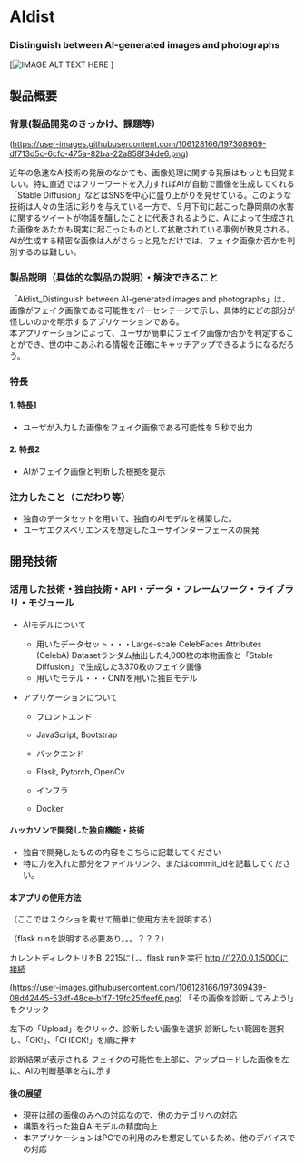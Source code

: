 # AIdist
### Distinguish between AI-generated images and photographs

[![IMAGE ALT TEXT HERE](https://user-images.githubusercontent.com/106128166/197309294-6b473a1f-deec-4a2a-9bbf-8a513652fd9d.png)
]

## 製品概要
### 背景(製品開発のきっかけ、課題等）
(https://user-images.githubusercontent.com/106128166/197308969-df713d5c-6cfc-475a-82ba-22a858f34de6.png)

近年の急速なAI技術の発展のなかでも、画像処理に関する発展はもっとも目覚ましい。特に直近ではフリーワードを入力すればAIが自動で画像を生成してくれる「Stable Diffusion」などはSNSを中心に盛り上がりを見せている。このような技術は人々の生活に彩りを与えている一方で、９月下旬に起こった静岡県の水害に関するツイートが物議を醸したことに代表されるように、AIによって生成された画像をあたかも現実に起こったものとして拡散されている事例が散見される。AIが生成する精密な画像は人がさらっと見ただけでは、フェイク画像か否かを判別するのは難しい。

### 製品説明（具体的な製品の説明）・解決できること
「AIdist_Distinguish between AI-generated images and photographs」は、画像がフェイク画像である可能性をパーセンテージで示し、具体的にどの部分が怪しいのかを明示するアプリケーションである。
<br>本アプリケーションによって、ユーザが簡単にフェイク画像か否かを判定することができ、世の中にあふれる情報を正確にキャッチアップできるようになるだろう。

### 特長
#### 1. 特長1
- ユーザが入力した画像をフェイク画像である可能性を５秒で出力
#### 2. 特長2
- AIがフェイク画像と判断した根拠を提示

### 注力したこと（こだわり等）
- 独自のデータセットを用いて、独自のAIモデルを構築した。
- ユーザエクスペリエンスを想定したユーザインターフェースの開発

## 開発技術
### 活用した技術・独自技術・API・データ・フレームワーク・ライブラリ・モジュール
- AIモデルについて
    - 用いたデータセット・・・Large-scale CelebFaces Attributes (CelebA) Datasetランダム抽出した4,000枚の本物画像と「Stable Diffusion」で生成した3,370枚のフェイク画像
    - 用いたモデル・・・CNNを用いた独自モデル

- アプリケーションについて
    - フロントエンド
    - JavaScript, Bootstrap

    - バックエンド
    -  Flask, Pytorch, OpenCv

    - インフラ
    -  Docker

#### ハッカソンで開発した独自機能・技術
* 独自で開発したものの内容をこちらに記載してください
* 特に力を入れた部分をファイルリンク、またはcommit_idを記載してください。

#### 本アプリの使用方法
（ここではスクショを載せて簡単に使用方法を説明する）

（flask runを説明する必要あり。。。？？？）

カレントディレクトリをB_2215にし、flask runを実行
http://127.0.0.1:5000に接続

(https://user-images.githubusercontent.com/106128166/197309439-08d42445-53df-48ce-b1f7-19fc25ffeef6.png)
「その画像を診断してみよう!」をクリック

左下の「Upload」をクリック、診断したい画像を選択
診断したい範囲を選択し、「OK!」、「CHECK!」を順に押す

診断結果が表示される
フェイクの可能性を上部に、アップロードした画像を左に、AIの判断基準を右に示す



#### 後の展望
- 現在は顔の画像のみへの対応なので、他のカテゴリへの対応
- 構築を行った独自AIモデルの精度向上
- 本アプリケーションはPCでの利用のみを想定しているため、他のデバイスでの対応